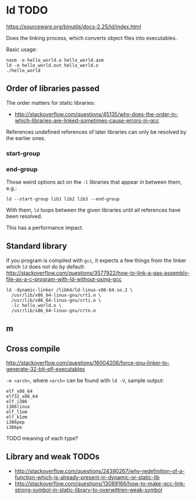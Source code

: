 # ld TODO

<https://sourceware.org/binutils/docs-2.25/ld/index.html>

Does the linking process, which converts object files into executables.

Basic usage:

    nasm -o hello_world.o hello_world.asm
    ld -o hello_world.out hello_world.o
    ./hello_world

## Order of libraries passed

The order matters for static libraries:

- <http://stackoverflow.com/questions/45135/why-does-the-order-in-which-libraries-are-linked-sometimes-cause-errors-in-gcc>

References undefined references of later libraries can only be resolved by the earlier ones.

### start-group

### end-group

Those weird options act on the `-l` libraries that appear in between them, e.g.:

    ld --start-group lib1 lib2 lib3 --end-group

With them, `ld` loops between the given libraries until all references have been resolved.

This has a performance impact.

## Standard library

If you program is compiled with `gcc`, it expects a few things from the linker which `ld` does not do by default: <http://stackoverflow.com/questions/3577922/how-to-link-a-gas-assembly-file-as-a-c-program-with-ld-without-using-gcc>

    ld -dynamic-linker /lib64/ld-linux-x86-64.so.2 \
      /usr/lib/x86_64-linux-gnu/crt1.o \
      /usr/lib/x86_64-linux-gnu/crti.o \
      -lc hello_world.o \
      /usr/lib/x86_64-linux-gnu/crtn.o

## m

## Cross compile

<http://stackoverflow.com/questions/16004206/force-gnu-linker-to-generate-32-bit-elf-executables>

`-m <arch>`, where `<arch>` can be found with `ld -V`, sample output:

    elf_x86_64
    elf32_x86_64
    elf_i386
    i386linux
    elf_l1om
    elf_k1om
    i386pep
    i386pe

TODO meaning of each type?

## Library and weak TODOs

- <http://stackoverflow.com/questions/24390267/why-redefinition-of-a-function-which-is-already-present-in-dynamic-or-static-lib>
- <http://stackoverflow.com/questions/13089166/how-to-make-gcc-link-strong-symbol-in-static-library-to-overwittren-weak-symbol>

